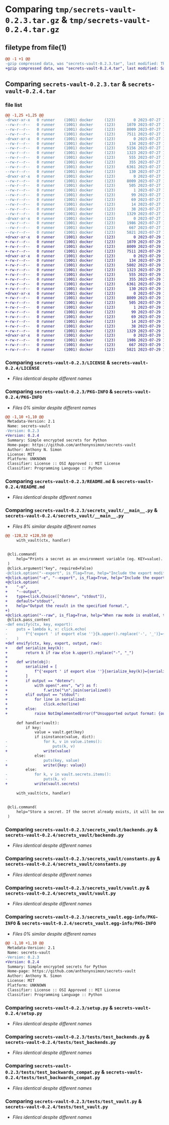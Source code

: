 # Comparing `tmp/secrets-vault-0.2.3.tar.gz` & `tmp/secrets-vault-0.2.4.tar.gz`

## filetype from file(1)

```diff
@@ -1 +1 @@
-gzip compressed data, was "secrets-vault-0.2.3.tar", last modified: Thu Jul 27 14:25:14 2023, max compression
+gzip compressed data, was "secrets-vault-0.2.4.tar", last modified: Sat Jul 29 10:59:17 2023, max compression
```

## Comparing `secrets-vault-0.2.3.tar` & `secrets-vault-0.2.4.tar`

### file list

```diff
@@ -1,25 +1,25 @@
-drwxr-xr-x   0 runner    (1001) docker     (123)        0 2023-07-27 14:25:14.695639 secrets-vault-0.2.3/
--rw-r--r--   0 runner    (1001) docker     (123)     1070 2023-07-27 14:24:48.000000 secrets-vault-0.2.3/LICENSE
--rw-r--r--   0 runner    (1001) docker     (123)     8009 2023-07-27 14:25:14.695639 secrets-vault-0.2.3/PKG-INFO
--rw-r--r--   0 runner    (1001) docker     (123)     7511 2023-07-27 14:24:48.000000 secrets-vault-0.2.3/README.md
-drwxr-xr-x   0 runner    (1001) docker     (123)        0 2023-07-27 14:25:14.691639 secrets-vault-0.2.3/secrets_vault/
--rw-r--r--   0 runner    (1001) docker     (123)      134 2023-07-27 14:24:48.000000 secrets-vault-0.2.3/secrets_vault/__init__.py
--rw-r--r--   0 runner    (1001) docker     (123)     5156 2023-07-27 14:24:48.000000 secrets-vault-0.2.3/secrets_vault/__main__.py
--rw-r--r--   0 runner    (1001) docker     (123)     1323 2023-07-27 14:24:48.000000 secrets-vault-0.2.3/secrets_vault/backends.py
--rw-r--r--   0 runner    (1001) docker     (123)      555 2023-07-27 14:24:48.000000 secrets-vault-0.2.3/secrets_vault/constants.py
--rw-r--r--   0 runner    (1001) docker     (123)      355 2023-07-27 14:24:48.000000 secrets-vault-0.2.3/secrets_vault/exceptions.py
--rw-r--r--   0 runner    (1001) docker     (123)     6361 2023-07-27 14:24:48.000000 secrets-vault-0.2.3/secrets_vault/vault.py
--rw-r--r--   0 runner    (1001) docker     (123)      130 2023-07-27 14:24:48.000000 secrets-vault-0.2.3/secrets_vault/version.py
-drwxr-xr-x   0 runner    (1001) docker     (123)        0 2023-07-27 14:25:14.691639 secrets-vault-0.2.3/secrets_vault.egg-info/
--rw-r--r--   0 runner    (1001) docker     (123)     8009 2023-07-27 14:25:14.000000 secrets-vault-0.2.3/secrets_vault.egg-info/PKG-INFO
--rw-r--r--   0 runner    (1001) docker     (123)      505 2023-07-27 14:25:14.000000 secrets-vault-0.2.3/secrets_vault.egg-info/SOURCES.txt
--rw-r--r--   0 runner    (1001) docker     (123)        1 2023-07-27 14:25:14.000000 secrets-vault-0.2.3/secrets_vault.egg-info/dependency_links.txt
--rw-r--r--   0 runner    (1001) docker     (123)       99 2023-07-27 14:25:14.000000 secrets-vault-0.2.3/secrets_vault.egg-info/entry_points.txt
--rw-r--r--   0 runner    (1001) docker     (123)       69 2023-07-27 14:25:14.000000 secrets-vault-0.2.3/secrets_vault.egg-info/requires.txt
--rw-r--r--   0 runner    (1001) docker     (123)       14 2023-07-27 14:25:14.000000 secrets-vault-0.2.3/secrets_vault.egg-info/top_level.txt
--rw-r--r--   0 runner    (1001) docker     (123)       38 2023-07-27 14:25:14.695639 secrets-vault-0.2.3/setup.cfg
--rw-r--r--   0 runner    (1001) docker     (123)     1329 2023-07-27 14:24:48.000000 secrets-vault-0.2.3/setup.py
-drwxr-xr-x   0 runner    (1001) docker     (123)        0 2023-07-27 14:25:14.695639 secrets-vault-0.2.3/tests/
--rw-r--r--   0 runner    (1001) docker     (123)     1986 2023-07-27 14:24:48.000000 secrets-vault-0.2.3/tests/test_backends.py
--rw-r--r--   0 runner    (1001) docker     (123)      667 2023-07-27 14:24:48.000000 secrets-vault-0.2.3/tests/test_backwards_compat.py
--rw-r--r--   0 runner    (1001) docker     (123)     5821 2023-07-27 14:24:48.000000 secrets-vault-0.2.3/tests/test_vault.py
+drwxr-xr-x   0 runner    (1001) docker     (123)        0 2023-07-29 10:59:17.126016 secrets-vault-0.2.4/
+-rw-r--r--   0 runner    (1001) docker     (123)     1070 2023-07-29 10:58:55.000000 secrets-vault-0.2.4/LICENSE
+-rw-r--r--   0 runner    (1001) docker     (123)     8009 2023-07-29 10:59:17.122016 secrets-vault-0.2.4/PKG-INFO
+-rw-r--r--   0 runner    (1001) docker     (123)     7511 2023-07-29 10:58:55.000000 secrets-vault-0.2.4/README.md
+drwxr-xr-x   0 runner    (1001) docker     (123)        0 2023-07-29 10:59:17.122016 secrets-vault-0.2.4/secrets_vault/
+-rw-r--r--   0 runner    (1001) docker     (123)      134 2023-07-29 10:58:55.000000 secrets-vault-0.2.4/secrets_vault/__init__.py
+-rw-r--r--   0 runner    (1001) docker     (123)     5802 2023-07-29 10:58:55.000000 secrets-vault-0.2.4/secrets_vault/__main__.py
+-rw-r--r--   0 runner    (1001) docker     (123)     1323 2023-07-29 10:58:55.000000 secrets-vault-0.2.4/secrets_vault/backends.py
+-rw-r--r--   0 runner    (1001) docker     (123)      555 2023-07-29 10:58:55.000000 secrets-vault-0.2.4/secrets_vault/constants.py
+-rw-r--r--   0 runner    (1001) docker     (123)      355 2023-07-29 10:58:55.000000 secrets-vault-0.2.4/secrets_vault/exceptions.py
+-rw-r--r--   0 runner    (1001) docker     (123)     6361 2023-07-29 10:58:55.000000 secrets-vault-0.2.4/secrets_vault/vault.py
+-rw-r--r--   0 runner    (1001) docker     (123)      130 2023-07-29 10:58:55.000000 secrets-vault-0.2.4/secrets_vault/version.py
+drwxr-xr-x   0 runner    (1001) docker     (123)        0 2023-07-29 10:59:17.122016 secrets-vault-0.2.4/secrets_vault.egg-info/
+-rw-r--r--   0 runner    (1001) docker     (123)     8009 2023-07-29 10:59:17.000000 secrets-vault-0.2.4/secrets_vault.egg-info/PKG-INFO
+-rw-r--r--   0 runner    (1001) docker     (123)      505 2023-07-29 10:59:17.000000 secrets-vault-0.2.4/secrets_vault.egg-info/SOURCES.txt
+-rw-r--r--   0 runner    (1001) docker     (123)        1 2023-07-29 10:59:17.000000 secrets-vault-0.2.4/secrets_vault.egg-info/dependency_links.txt
+-rw-r--r--   0 runner    (1001) docker     (123)       99 2023-07-29 10:59:17.000000 secrets-vault-0.2.4/secrets_vault.egg-info/entry_points.txt
+-rw-r--r--   0 runner    (1001) docker     (123)       69 2023-07-29 10:59:17.000000 secrets-vault-0.2.4/secrets_vault.egg-info/requires.txt
+-rw-r--r--   0 runner    (1001) docker     (123)       14 2023-07-29 10:59:17.000000 secrets-vault-0.2.4/secrets_vault.egg-info/top_level.txt
+-rw-r--r--   0 runner    (1001) docker     (123)       38 2023-07-29 10:59:17.126016 secrets-vault-0.2.4/setup.cfg
+-rw-r--r--   0 runner    (1001) docker     (123)     1329 2023-07-29 10:58:55.000000 secrets-vault-0.2.4/setup.py
+drwxr-xr-x   0 runner    (1001) docker     (123)        0 2023-07-29 10:59:17.122016 secrets-vault-0.2.4/tests/
+-rw-r--r--   0 runner    (1001) docker     (123)     1986 2023-07-29 10:58:55.000000 secrets-vault-0.2.4/tests/test_backends.py
+-rw-r--r--   0 runner    (1001) docker     (123)      667 2023-07-29 10:58:55.000000 secrets-vault-0.2.4/tests/test_backwards_compat.py
+-rw-r--r--   0 runner    (1001) docker     (123)     5821 2023-07-29 10:58:55.000000 secrets-vault-0.2.4/tests/test_vault.py
```

### Comparing `secrets-vault-0.2.3/LICENSE` & `secrets-vault-0.2.4/LICENSE`

 * *Files identical despite different names*

### Comparing `secrets-vault-0.2.3/PKG-INFO` & `secrets-vault-0.2.4/PKG-INFO`

 * *Files 0% similar despite different names*

```diff
@@ -1,10 +1,10 @@
 Metadata-Version: 2.1
 Name: secrets-vault
-Version: 0.2.3
+Version: 0.2.4
 Summary: Simple encrypted secrets for Python
 Home-page: https://github.com/anthonynsimon/secrets-vault
 Author: Anthony N. Simon
 License: MIT
 Platform: UNKNOWN
 Classifier: License :: OSI Approved :: MIT License
 Classifier: Programming Language :: Python
```

### Comparing `secrets-vault-0.2.3/README.md` & `secrets-vault-0.2.4/README.md`

 * *Files identical despite different names*

### Comparing `secrets-vault-0.2.3/secrets_vault/__main__.py` & `secrets-vault-0.2.4/secrets_vault/__main__.py`

 * *Files 8% similar despite different names*

```diff
@@ -128,32 +128,50 @@
     with_vault(ctx, handler)
 
 
 @cli.command(
     help="Prints a secret as an environment variable (eg. KEY=value). If no specific key is provided, all secrets are printed."
 )
 @click.argument("key", required=False)
-@click.option("--export", is_flag=True, help="Include the export modified for each environment variable.")
+@click.option("-e", "--export", is_flag=True, help="Include the export modifier for each environment variable.")
+@click.option(
+    "-o",
+    "--output",
+    type=click.Choice(["dotenv", "stdout"]),
+    default="stdout",
+    help="Output the result in the specified format.",
+)
+@click.option("--raw", is_flag=True, help="When raw mode is enabled, the key=value is printed as stored on the vault.")
 @click.pass_context
-def envify(ctx, key, export):
-    puts = lambda k, v: click.echo(
-        f"{'export ' if export else ''}{k.upper().replace('-', '_')}={serialize(v, 'dotenv')}"
-    )
+def envify(ctx, key, export, output, raw):
+    def serialize_key(k):
+        return k if raw else k.upper().replace("-", "_")
+
+    def write(obj):
+        serialized = [
+            f"{'export ' if export else ''}{serialize_key(k)}={serialize(v, 'dotenv')}" for k, v in obj.items()
+        ]
+        if output == "dotenv":
+            with open(".env", "w") as f:
+                f.write("\n".join(serialized))
+        elif output == "stdout":
+            for line in serialized:
+                click.echo(line)
+        else:
+            raise NotImplementedError(f"Unsupported output format: {output}")
 
     def handler(vault):
         if key:
             value = vault.get(key)
             if isinstance(value, dict):
-                for k, v in value.items():
-                    puts(k, v)
+                write(value)
             else:
-                puts(key, value)
+                write({key: value})
         else:
-            for k, v in vault.secrets.items():
-                puts(k, v)
+            write(vault.secrets)
 
     with_vault(ctx, handler)
 
 
 @cli.command(
     help="Store a secret. If the secret already exists, it will be overwritten. For example: `secrets set foo bar`"
 )
```

### Comparing `secrets-vault-0.2.3/secrets_vault/backends.py` & `secrets-vault-0.2.4/secrets_vault/backends.py`

 * *Files identical despite different names*

### Comparing `secrets-vault-0.2.3/secrets_vault/constants.py` & `secrets-vault-0.2.4/secrets_vault/constants.py`

 * *Files identical despite different names*

### Comparing `secrets-vault-0.2.3/secrets_vault/vault.py` & `secrets-vault-0.2.4/secrets_vault/vault.py`

 * *Files identical despite different names*

### Comparing `secrets-vault-0.2.3/secrets_vault.egg-info/PKG-INFO` & `secrets-vault-0.2.4/secrets_vault.egg-info/PKG-INFO`

 * *Files 0% similar despite different names*

```diff
@@ -1,10 +1,10 @@
 Metadata-Version: 2.1
 Name: secrets-vault
-Version: 0.2.3
+Version: 0.2.4
 Summary: Simple encrypted secrets for Python
 Home-page: https://github.com/anthonynsimon/secrets-vault
 Author: Anthony N. Simon
 License: MIT
 Platform: UNKNOWN
 Classifier: License :: OSI Approved :: MIT License
 Classifier: Programming Language :: Python
```

### Comparing `secrets-vault-0.2.3/setup.py` & `secrets-vault-0.2.4/setup.py`

 * *Files identical despite different names*

### Comparing `secrets-vault-0.2.3/tests/test_backends.py` & `secrets-vault-0.2.4/tests/test_backends.py`

 * *Files identical despite different names*

### Comparing `secrets-vault-0.2.3/tests/test_backwards_compat.py` & `secrets-vault-0.2.4/tests/test_backwards_compat.py`

 * *Files identical despite different names*

### Comparing `secrets-vault-0.2.3/tests/test_vault.py` & `secrets-vault-0.2.4/tests/test_vault.py`

 * *Files identical despite different names*

